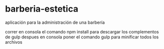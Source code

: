 # barberia-estetica
aplicación para la administración de una barbería


correr en consola el comando npm install para descargar los complementos de gulp
despues en consola poner el comando gulp para minificar todos los archivos

